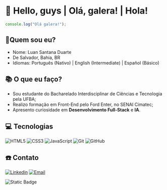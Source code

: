 # 👋 Hello, guys | Olá, galera! | Hola!

```js
console.log("Olá galera!");
```

## 👤Quem sou eu?
- Nome: Luan Santana Duarte
- De Salvador, Bahia, BR
- Idiomas: Português (Nativo) | English (Intermediate) | Español (Básico)

## 📚 O que eu faço?
  - Sou estudante do Bacharelado Interdisciplinar de Ciências e Tecnologia pela UFBA;
  - Realizo formação em Front-End pelo Ford Enter, no SENAI Cimatec;
  - Apresento curiosidade em **Desenvolvimento Full-Stack** e **IA**.

## 💻 Tecnologias
![HTML5](https://img.shields.io/badge/HTML5-E34F26?style=for-the-badge&logo=html5&logoColor=white)
![CSS3](https://img.shields.io/badge/CSS3-1572B6?style=for-the-badge&logo=css3&logoColor=white)
![JavaScript](https://img.shields.io/badge/JavaScript-323330?style=for-the-badge&logo=javascript&logoColor=F7DF1E)
![Git](https://img.shields.io/badge/Git-F05032?style=for-the-badge&logo=git&logoColor=white)
![GitHub](https://img.shields.io/badge/GitHub-100000?style=for-the-badge&logo=github&logoColor=white)

## ☎️ Contato
[![Linkedin](https://img.shields.io/badge/LinkedIn-0A66C2?style=for-the-badge&logo=linkedin&logoColor=white)](https://www.linkedin.com/in/seu-perfil)
[![Email](https://img.shields.io/badge/Email-D14836?style=for-the-badge&logo=gmail&logoColor=white)](mailto:lsantana.duarte7@gmail.com)

![Static Badge](https://img.shields.io/badge/:badgeContent?logo=CSS3&logoColor=white&label=CSS3)

